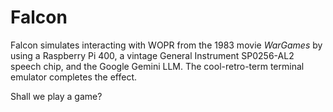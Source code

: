 # Falcon

Falcon simulates interacting with WOPR from the 1983 movie *WarGames* by using a Raspberry Pi 400, a vintage General Instrument SP0256-AL2 speech chip, and the Google Gemini LLM. The cool-retro-term terminal emulator completes the effect.

Shall we play a game?
